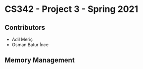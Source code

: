 # CS342 - Project 3 - Spring 2021
## Contributors
- Adil Meriç
- Osman Batur İnce
## Memory Management
